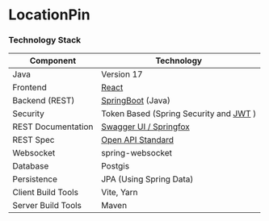 # LocationPin


### Technology Stack
Component         | Technology
---               | ---
Java              | Version 17
Frontend          | [React](https://reactjs.org/)
Backend (REST)    | [SpringBoot](https://projects.spring.io/spring-boot) (Java)
Security          | Token Based (Spring Security and [JWT](https://github.com/auth0/java-jwt) )
REST Documentation| [Swagger UI / Springfox](https://github.com/springfox/springfox)
REST Spec         | [Open API Standard](https://www.openapis.org/)
Websocket         | spring-websocket
Database          | Postgis
Persistence       | JPA (Using Spring Data)
Client Build Tools| Vite, Yarn
Server Build Tools| Maven
